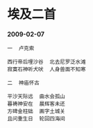 # 埃及二首

__2009-02-07__

```
一  卢克索

西行帝后埋沙谷  北去尼罗泛水滩
寂寞石神听犬吠  人身兽面不知寒

二  神庙怀古

平沙天际远  曲水会孤山
暮祷神安在  晨辉客未还
方碑金柱础  画字土城关
且问重生日  轮回四海间
```
